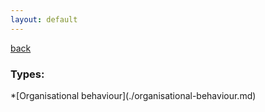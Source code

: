 ```yaml
---
layout: default
---
```


[back](https://dzhulianan.github.io/notes/)

<h3>Types:</h3>
*[Organisational behaviour](./organisational-behaviour.md)<br>